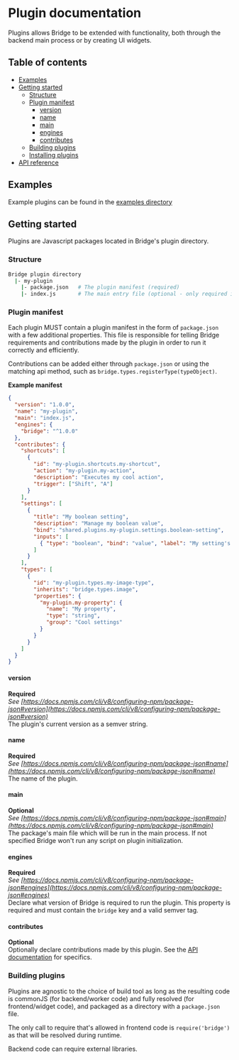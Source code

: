 # Plugin documentation  
Plugins allows Bridge to be extended with functionality, both through the backend main process or by creating UI widgets.

## Table of contents
- [Examples](#examples)
- [Getting started](#getting-started)
  - [Structure](#structure)
  - [Plugin manifest](#plugin-manifest)
    - [version](#version)
    - [name](#name)
    - [main](#main)
    - [engines](#engines)
    - [contributes](#contributes)
  - [Building plugins](#building-plugins)
  - [Installing plugins](./installation.md)
- [API reference](/docs/api/README.md)

## Examples
Example plugins can be found in the [examples directory](../../examples)

## Getting started
Plugins are Javascript packages located in Bridge's plugin directory.

### Structure
```sh
Bridge plugin directory
  |- my-plugin
    |- package.json   # The plugin manifest (required)
    |- index.js       # The main entry file (optional - only required if the plugin has a script to execute)
```

### Plugin manifest
Each plugin MUST contain a plugin manifest in the form of `package.json` with a few additional properties.
This file is responsible for telling Bridge requirements and contributions made by the plugin in order to run it correctly and efficiently.

Contributions can be added either through `package.json` or using the matching api method, such as `bridge.types.registerType(typeObject)`.

**Example manifest**
```json
{
  "version": "1.0.0",
  "name": "my-plugin",
  "main": "index.js",
  "engines": {
    "bridge": "^1.0.0"
  },
  "contributes": {
    "shortcuts": [
      {
        "id": "my-plugin.shortcuts.my-shortcut",
        "action": "my-plugin.my-action",
        "description": "Executes my cool action",
        "trigger": ["Shift", "A"]
      }
    ],
    "settings": [
      {
        "title": "My boolean setting",
        "description": "Manage my boolean value",
        "bind": "shared.plugins.my-plugin.settings.boolean-setting",
        "inputs": [
          { "type": "boolean", "bind": "value", "label": "My setting's value" }
        ]
      }
    ],
    "types": [
      {
        "id": "my-plugin.types.my-image-type",
        "inherits": "bridge.types.image",
        "properties": {
          "my-plugin.my-property": {
            "name": "My property",
            "type": "string",
            "group": "Cool settings"
          }
        }
      }
    ]
  }
}
```

#### version
**Required**  
*See [https://docs.npmjs.com/cli/v8/configuring-npm/package-json#version](https://docs.npmjs.com/cli/v8/configuring-npm/package-json#version)*  
The plugin's current version as a semver string.

#### name
**Required**  
*See [https://docs.npmjs.com/cli/v8/configuring-npm/package-json#name](https://docs.npmjs.com/cli/v8/configuring-npm/package-json#name)*  
The name of the plugin.

#### main
**Optional**  
*See [https://docs.npmjs.com/cli/v8/configuring-npm/package-json#main](https://docs.npmjs.com/cli/v8/configuring-npm/package-json#main)*  
The package's main file which will be run in the main process. If not specified Bridge won't run any script on plugin initialization.

#### engines
**Required**  
*See [https://docs.npmjs.com/cli/v8/configuring-npm/package-json#engines](https://docs.npmjs.com/cli/v8/configuring-npm/package-json#engines)*  
Declare what version of Bridge is required to run the plugin. This property is required and must contain the `bridge` key and a valid semver tag.

#### contributes
**Optional**  
Optionally declare contributions made by this plugin. See the [API documentation](/docs/api/README.md) for specifics.

### Building plugins
Plugins are agnostic to the choice of build tool as long as the resulting code is commonJS (for backend/worker code) and fully resolved (for frontend/widget code), and packaged as a directory with a `package.json` file.

The only call to require that's allowed in frontend code is `require('bridge')` as that will be resolved during runtime.

Backend code can require external libraries.
